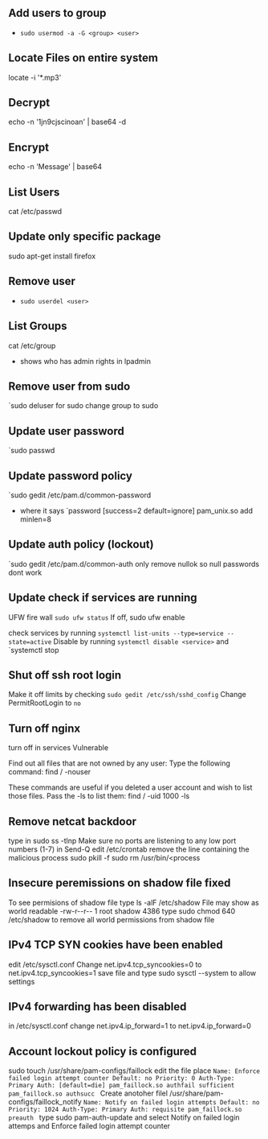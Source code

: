 ## Add users to group
* `sudo usermod -a -G <group> <user>`
## Locate Files on entire system
locate -i '*.mp3'

## Decrypt
echo -n '1jn9cjscinoan' | base64 -d
## Encrypt
echo -n 'Message' | base64

## List Users
cat /etc/passwd

## Update only specific package
sudo apt-get install firefox

## Remove user
* `sudo userdel <user>`
## List Groups
cat /etc/group
- shows who has admin rights in lpadmin
## Remove user from sudo
`sudo deluser <username> <group>
for sudo change group to sudo

## Update user password
`sudo passwd <username>

## Update password policy
`sudo gedit /etc/pam.d/common-password
- where it says `password [success=2 default=ignore] pam_unix.so add minlen=8

## Update auth policy (lockout)
`sudo gedit /etc/pam.d/common-auth
 only remove nullok so null passwords dont work

## Update check if services are running
UFW fire wall `sudo ufw status`
If off, sudo ufw enable

check services by running `systemctl list-units --type=service --state=active`
Disable by running `systemctl disable <service>` and `systemctl stop <service>

## Shut off ssh root login
Make it off limits by checking `sudo gedit /etc/ssh/sshd_config`
Change PermitRootLogin to `no`
## Turn off nginx
turn off in services
Vulnerable

Find out all files that are not owned by any user:
Type the following command:
find / -nouser

These commands are useful if you deleted a user account and wish to list those files. Pass the -ls to list them:
find / -uid 1000 -ls

## Remove netcat backdoor
type in sudo ss -tlnp
Make sure no ports are listening to any low port numbers (1-7) in Send-Q
edit /etc/crontab remove the line containing the malicious process
sudo pkill -f <process> 
sudo rm /usr/bin/<process

## Insecure peremissions on shadow file fixed
To see permisions of shadow file type
ls -alF /etc/shadow
File may show as world readable
-rw-r--r-- 1 root shadow 4386
type sudo chmod 640 /etc/shadow 
to remove all world permissions from shadow file

## IPv4 TCP SYN cookies have been enabled
edit /etc/sysctl.conf
Change net.ipv4.tcp_syncookies=0 to net.ipv4.tcp_syncookies=1
save file and type sudo sysctl --system to allow settings

## IPv4 forwarding has been disabled
in /etc/sysctl.conf
change net.ipv4.ip_forward=1
to net.ipv4.ip_forward=0

## Account lockout policy is configured
sudo touch /usr/share/pam-configs/faillock
edit the file
place 
`Name: Enforce failed login attempt counter
Default: no
Priority: 0
Auth-Type: Primary
Auth:
 [default=die] pam_faillock.so authfail
 sufficient pam_faillock.so authsucc
 `
Create anotoher filel /usr/share/pam-configs/faillock_notify
`Name: Notify on failed login attempts
Default: no
Priority: 1024
Auth-Type: Primary
Auth:
 requisite pam_faillock.so preauth
 `
type sudo pam-auth-update and select Notify on failed login attemps and Enforce failed login attempt counter
